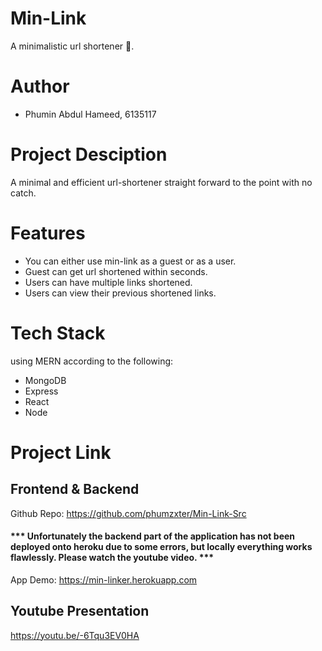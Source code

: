 # Min-Link
A minimalistic url shortener 👀.

# Author
- Phumin Abdul Hameed, 6135117

# Project Desciption
A minimal and efficient url-shortener straight forward to the point with no catch. 

# Features
- You can either use min-link as a guest or as a user.
- Guest can get url shortened within seconds.
- Users can have multiple links shortened.
- Users can view their previous shortened links.

# Tech Stack
using MERN according to the following:
- MongoDB
- Express
- React
- Node

# Project Link

## Frontend & Backend
Github Repo: https://github.com/phumzxter/Min-Link-Src

#### *** Unfortunately the backend part of the application has not been deployed onto heroku due to some errors, but locally everything works flawlessly. Please watch the youtube video. ***

App Demo: https://min-linker.herokuapp.com

## Youtube Presentation
https://youtu.be/-6Tqu3EV0HA
